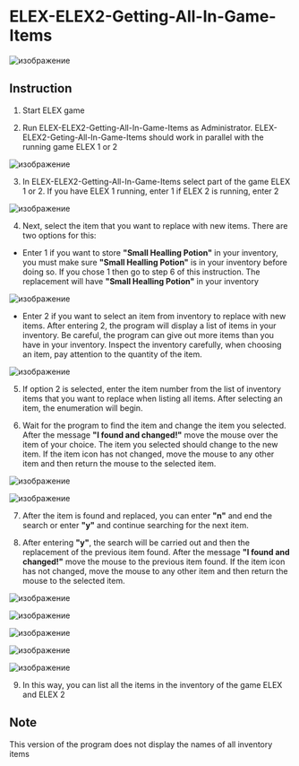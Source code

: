 # ELEX-ELEX2-Getting-All-In-Game-Items
![изображение](https://github.com/MaximShershavikov/ELEX-ELEX2-Geting-All-In-Game-Items/assets/46265118/b3146f15-61b5-48d3-b4fe-2807dd3b358e)
## Instruction
1. Start ELEX game

2. Run ELEX-ELEX2-Getting-All-In-Game-Items as Administrator. ELEX-ELEX2-Geting-All-In-Game-Items should work in parallel with the running game ELEX 1 or 2

![изображение](https://github.com/MaximShershavikov/ELEX-ELEX2-Geting-All-In-Game-Items/assets/46265118/a570a896-5302-4388-9cde-54de7dd7fee8)

3. In ELEX-ELEX2-Getting-All-In-Game-Items select part of the game ELEX 1 or 2. If you have ELEX 1 running, enter 1 if ELEX 2 is running, enter 2

![изображение](https://github.com/MaximShershavikov/ELEX-ELEX2-Geting-All-In-Game-Items/assets/46265118/8608617c-d80b-4b34-ad05-55cad3bac365)

4. Next, select the item that you want to replace with new items. There are two options for this:
- Enter 1 if you want to store **"Small Healling Potion"** in your inventory, you must make sure **"Small Healling Potion"** is in your inventory before doing so. If you chose 1 then go to step 6 of this instruction. The replacement will have **"Small Healling Potion"** in your inventory

![изображение](https://github.com/MaximShershavikov/ELEX-ELEX2-Geting-All-In-Game-Items/assets/46265118/abe0854c-0646-433d-8e42-4bf510d1ddf7)

- Enter 2 if you want to select an item from inventory to replace with new items. After entering 2, the program will display a list of items in your inventory. Be careful, the program can give out more items than you have in your inventory. Inspect the inventory carefully, when choosing an item, pay attention to the quantity of the item.

![изображение](https://github.com/MaximShershavikov/ELEX-ELEX2-Geting-All-In-Game-Items/assets/46265118/ac44a9db-80dc-46b2-b368-240f12964e61)

5. If option 2 is selected, enter the item number from the list of inventory items that you want to replace when listing all items. After selecting an item, the enumeration will begin.

6. Wait for the program to find the item and change the item you selected. After the message **"I found and changed!"** move the mouse over the item of your choice. The item you selected should change to the new item. If the item icon has not changed, move the mouse to any other item and then return the mouse to the selected item.

![изображение](https://github.com/MaximShershavikov/ELEX-ELEX2-Geting-All-In-Game-Items/assets/46265118/70bd0fe2-4c48-4fca-be33-65c203cb4ab9)

![изображение](https://github.com/MaximShershavikov/ELEX-ELEX2-Geting-All-In-Game-Items/assets/46265118/eefe2c73-6ead-4cf2-8d69-2dcbab8f976a)

7. After the item is found and replaced, you can enter **"n"** and end the search or enter **"y"** and continue searching for the next item.

8. After entering **"y"**, the search will be carried out and then the replacement of the previous item found. After the message **"I found and changed!"** move the mouse to the previous item found. If the item icon has not changed, move the mouse to any other item and then return the mouse to the selected item.

![изображение](https://github.com/MaximShershavikov/ELEX-ELEX2-Geting-All-In-Game-Items/assets/46265118/d190a531-0d83-40b0-9790-42cb2532b3c7)

![изображение](https://github.com/MaximShershavikov/ELEX-ELEX2-Geting-All-In-Game-Items/assets/46265118/f50c5a09-c113-4c1e-90d1-c210c7e90b77)

![изображение](https://github.com/MaximShershavikov/ELEX-ELEX2-Geting-All-In-Game-Items/assets/46265118/38cb6b9c-7339-4844-9374-8feff48a5e0e)

![изображение](https://github.com/MaximShershavikov/ELEX-ELEX2-Geting-All-In-Game-Items/assets/46265118/c5136cee-8f82-420c-a1e9-8293f6bef9ec)

![изображение](https://github.com/MaximShershavikov/ELEX-ELEX2-Geting-All-In-Game-Items/assets/46265118/8ce6e371-3169-4d3c-a12e-495ba69700c1)

9. In this way, you can list all the items in the inventory of the game ELEX and ELEX 2

## Note
This version of the program does not display the names of all inventory items






